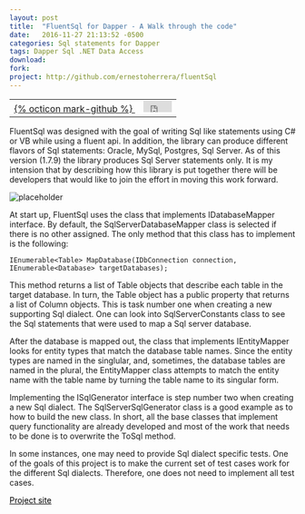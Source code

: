 ```yaml
---
layout: post
title:  "FluentSql for Dapper - A Walk through the code"
date:   2016-11-27 21:13:52 -0500
categories: Sql statements for Dapper
tags: Dapper Sql .NET Data Access
download:
fork:
project: http://github.com/ernestoherrera/fluentSql
---
```


<table>
<td align="right">
<a href="http://github.com/ernestoherrera/fluentSql">
<span style="margin-right: 15px;">
{% octicon mark-github %} </span> 
</a>
<iframe src="https://ghbtns.com/github-btn.html?user={{ site.github_username }}&repo=FluentSql&type=fork&count=true" frameborder="0" scrolling="0" width="50px" height="20px" style="vertical-align: center;"></iframe>

</td></table>


FluentSql was designed with the goal of writing Sql like statements using C# or VB while using a fluent api. In addition, the library can produce different flavors of Sql statements: Oracle, MySql, Postgres, Sql Server. As of this version (1.7.9) the library produces Sql Server statements only. It is my intension that by describing how this library is put together there will be developers that would like to join the effort in moving this work forward.

![placeholder](https://ernestoherrera.github.io/public/images/FluentSqlDiagram_Medium.png)

At start up, FluentSql uses the class that implements IDatabaseMapper interface. By default, the SqlServerDatabaseMapper class is selected if there is no other assigned. The only method that this class has to implement is the following:

    IEnumerable<Table> MapDatabase(IDbConnection connection, IEnumerable<Database> targetDatabases);

This method returns a list of Table objects that describe each table in the target database. In turn, the Table object has a public property that returns a list of Column objects. This is task number one when creating a new supporting Sql dialect. One can look into SqlServerConstants class to see the Sql statements that were used to map a Sql server database.

After the database is mapped out, the class that implements IEntityMapper looks for entity types that match the database table names. Since the entity types are named in the singlular, and, sometimes, the database tables are named in the plural, the EntityMapper class attempts to match the entity name with the table name by turning the table name to its singular form.

Implementing the ISqlGenerator interface is step number two when creating a new Sql dialect. The SqlServerSqlGenerator class is a good example as to how to build the new class. In short, all the base classes that implement query functionality are already developed and most of the work that needs to be done is to overwrite the ToSql method.

In some instances, one may need to provide Sql dialect specific tests. One of the goals of this project is to make the current set of test cases work for the different Sql dialects. Therefore, one does not need to implement all test cases.

<div><a href="https://github.com/ernestoherrera/FluentSql" style="color:#000">Project site</a></div>


